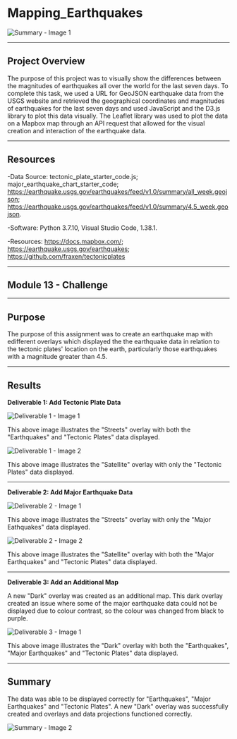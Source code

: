 # Mapping_Earthquakes


![Summary - Image 1](https://user-images.githubusercontent.com/92111396/151264994-97cc03b9-63dc-413e-a53e-ffd50afa68b7.png)


--------------------------------------------------------------------------------------------------------------------------------------------------------------------------------

## **Project Overview**

The purpose of this project was to visually show the differences between the magnitudes of earthquakes all over the world for the last seven days. To complete this task, we used a URL for GeoJSON earthquake data from the USGS website and retrieved the geographical coordinates and magnitudes of earthquakes for the last seven days and used JavaScript and the D3.js library to plot this data visually. The Leaflet library was used to plot the data on a Mapbox map through an API request that allowed for the visual creation and interaction of the earthquake data.

---------------------------------------------------------------------------------------------------------------------------------------------------------------------------------

## **Resources**

-Data Source: tectonic_plate_starter_code.js; major_earthquake_chart_starter_code; https://earthquake.usgs.gov/earthquakes/feed/v1.0/summary/all_week.geojson; https://earthquake.usgs.gov/earthquakes/feed/v1.0/summary/4.5_week.geojson.

-Software: Python 3.7.10, Visual Studio Code, 1.38.1.

-Resources: https://docs.mapbox.com/; https://earthquake.usgs.gov/earthquakes; https://github.com/fraxen/tectonicplates

---------------------------------------------------------------------------------------------------------------------------------------------------------------------------------

## **Module 13 - Challenge** 

---------------------------------------------------------------------------------------------------------------------------------------------------------------------------------

## **Purpose**

The purpose of this assignment was to create an earthquake map with edifferent overlays which displayed the the earthquake data in relation to the tectonic plates' location on the earth, particularly those earthquakes with a magnitude greater than 4.5.

---------------------------------------------------------------------------------------------------------------------------------------------------------------------------------

## **Results**

**Deliverable 1: Add Tectonic Plate Data**

![Deliverable 1 - Image 1](https://user-images.githubusercontent.com/92111396/151263132-8d9c0e73-44c9-4222-b5b3-e6aadcb2c1fb.png)

This above image illustrates the "Streets" overlay with both the "Earthquakes" and "Tectonic Plates" data displayed.


![Deliverable 1 - Image 2](https://user-images.githubusercontent.com/92111396/151263399-1dd342f4-b450-4f01-a44e-e63c23363bba.png)

This above image illustrates the "Satellite" overlay with only the "Tectonic Plates" data displayed.

---------------------------------------------------------------------------------------------------------------------------------------------------------------------------------

**Deliverable 2: Add Major Earthquake Data**

![Deliverable 2 - Image 1](https://user-images.githubusercontent.com/92111396/151263750-a51c8627-fd08-4655-a92d-1009888eb609.png)

This above image illustrates the "Streets" overlay with only the "Major Eathquakes" data displayed.


![Deliverable 2 - Image 2](https://user-images.githubusercontent.com/92111396/151263775-f6a61597-e53c-4007-8f86-1f4e646e2393.png)

This above image illustrates the "Satellite" overlay with both the "Major Earthquakes" and "Tectonic Plates" data displayed.


----------------------------------------------------------------------------------------------------------------------------------------------------------------------

**Deliverable 3: Add an Additional Map**

A new "Dark" overlay was created as an additional map. This dark overlay created an issue where some of the major earthquake data could not be displayed due to colour contrast, so the colour was changed from black to purple.  

![Deliverable 3 - Image 1](https://user-images.githubusercontent.com/92111396/151264035-3c44ff59-b2e5-4e76-a0aa-54e386db52d4.png)

This above image illustrates the "Dark" overlay with both the "Earthquakes", "Major Earthquakes" and "Tectonic Plates" data displayed.


---------------------------------------------------------------------------------------------------------------------------------------------------------------------------------

## **Summary**

The data was able to be displayed correctly for "Earthquakes", "Major Earthquakes" and "Tectonic Plates". A new "Dark" overlay was successfully created and overlays and data projections functioned correctly.


![Summary - Image 2](https://user-images.githubusercontent.com/92111396/151265014-9ab77f3d-341d-4b3f-b8e7-d539560dfe32.png)




